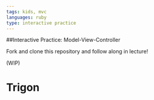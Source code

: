 ```yaml
---
tags: kids, mvc
languages: ruby
type: interactive practice
---
```


##Interactive Practice: Model-View-Controller

Fork and clone this repository and follow along in lecture!

(WIP)


# Trigon
